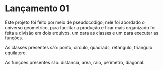 # Lançamento 01

Este projeto foi feito por meio de pseudocodigo, nele foi abordado o universo geometrico,
para facilitar a produção e ficar mais organizado foi feita a divisão em dois arquivos, um para as classes e um para executar as funções.

As classes presentes são:
ponto,
circulo,
quadrado,
retangulo,
triangulo equilatero.

As funções presentes são:
distancia,
area,
raio,
perimetro,
diagonal.
